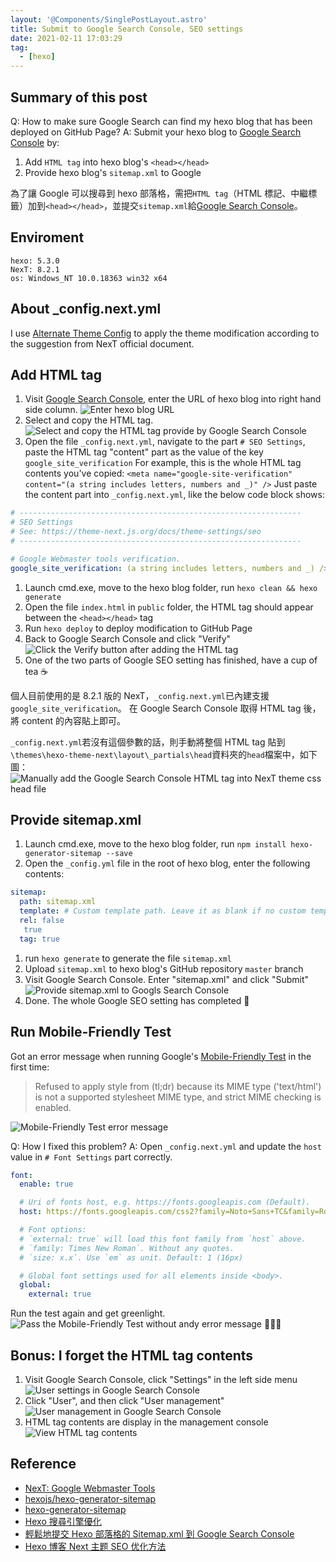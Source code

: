 ```yaml
---
layout: '@Components/SinglePostLayout.astro'
title: Submit to Google Search Console, SEO settings
date: 2021-02-11 17:03:29
tag:
  - [hexo]
---
```


## Summary of this post

Q: How to make sure Google Search can find my hexo blog that has been deployed on GitHub Page?
A: Submit your hexo blog to [Google Search Console](https://search.google.com/search-console/welcome) by:

1. Add `HTML tag` into hexo blog's `<head></head>`
2. Provide hexo blog's `sitemap.xml` to Google

為了讓 Google 可以搜尋到 hexo 部落格，需把`HTML tag`（HTML 標記、中繼標籤）加到`<head></head>`，並提交`sitemap.xml`給[Google Search Console](https://search.google.com/search-console/welcome)。

## Enviroment

```
hexo: 5.3.0
NexT: 8.2.1
os: Windows_NT 10.0.18363 win32 x64
```

## About \_config.next.yml

I use [Alternate Theme Config](https://theme-next.js.org/docs/getting-started/configuration.html#config-name-yml) to apply the theme modification according to the suggestion from NexT official document.

## Add HTML tag

1. Visit [Google Search Console](https://search.google.com/search-console/welcome), enter the URL of hexo blog into right hand side column.
   ![Enter hexo blog URL](Enter-hexo-blog-URL-to-Google-Search-Console.png)
1. Select and copy the HTML tag.
   ![Select and copy the HTML tag provide by Google Search Console](Copy-HTML-tag.png)
1. Open the file `_config.next.yml`, navigate to the part `# SEO Settings`, paste the HTML tag "content" part as the value of the key `google_site_verification`
   For example, this is the whole HTML tag contents you've copied:
   `<meta name="google-site-verification" content="(a string includes letters, numbers and _)" />`
   Just paste the content part into `_config.next.yml`, like the below code block shows:

```yaml
# ---------------------------------------------------------------
# SEO Settings
# See: https://theme-next.js.org/docs/theme-settings/seo
# ---------------------------------------------------------------

# Google Webmaster tools verification.
google_site_verification: (a string includes letters, numbers and _) />
```

1. Launch cmd.exe, move to the hexo blog folder, run `hexo clean && hexo generate`
1. Open the file `index.html` in `public` folder, the HTML tag should appear between the `<head></head>` tag
1. Run `hexo deploy` to deploy modification to GitHub Page
1. Back to Google Search Console and click "Verify"
   ![Click the Verify button after adding the HTML tag](Verify-hexo-blog-after-adding-HTML-tag.png)
1. One of the two parts of Google SEO setting has finished, have a cup of tea ☕

個人目前使用的是 8.2.1 版的 NexT，`_config.next.yml`已內建支援`google_site_verification`。
在 Google Search Console 取得 HTML tag 後，將 content 的內容貼上即可。

`_config.next.yml`若沒有這個參數的話，則手動將整個 HTML tag 貼到`\themes\hexo-theme-next\layout\_partials\head`資料夾的`head`檔案中，如下圖：
![Manually add the Google Search Console HTML tag into NexT theme css head file](Manually-add-HTML-tag-to-NexT-theme.png)

## Provide sitemap.xml

1. Launch cmd.exe, move to the hexo blog folder, run `npm install hexo-generator-sitemap --save`
1. Open the `_config.yml` file in the root of hexo blog, enter the following contents:

```yaml
sitemap:
  path: sitemap.xml
  template: # Custom template path. Leave it as blank if no custom template is used
  rel: false
   true
  tag: true
```

1. run `hexo generate` to generate the file `sitemap.xml`
1. Upload `sitemap.xml` to hexo blog's GitHub repository `master` branch
1. Visit Google Search Console. Enter "sitemap.xml" and click "Submit"
   ![Provide sitemap.xml to Googls Search Console](Submit-sitemap.png)
1. Done. The whole Google SEO setting has completed 🎉

## Run Mobile-Friendly Test

Got an error message when running Google's [Mobile-Friendly Test](https://search.google.com/test/mobile-friendly) in the first time:

> Refused to apply style from (tl;dr) because its MIME type ('text/html') is not a supported stylesheet MIME type, and strict MIME checking is enabled.

![Mobile-Friendly Test error message](Mobile-Friendly-Test-error-message.png)

Q: How I fixed this problem?
A: Open `_config.next.yml` and update the `host` value in `# Font Settings` part correctly.

```yaml
font:
  enable: true

  # Uri of fonts host, e.g. https://fonts.googleapis.com (Default).
  host: https://fonts.googleapis.com/css2?family=Noto+Sans+TC&family=Roboto&display=swap

  # Font options:
  # `external: true` will load this font family from `host` above.
  # `family: Times New Roman`. Without any quotes.
  # `size: x.x`. Use `em` as unit. Default: 1 (16px)

  # Global font settings used for all elements inside <body>.
  global:
    external: true
```

Run the test again and get greenlight.
![Pass the Mobile-Friendly Test without andy error message](Pass-Mobile-Friendly-Test.png)
🎉🎉🎉

## Bonus: I forget the HTML tag contents

1. Visit Google Search Console, click "Settings" in the left side menu
   ![User settings in Google Search Console](User-setting.png)
1. Click "User", and then click "User management"
   ![User management in Google Search Console](User-setting-user-management.png)
1. HTML tag contents are display in the management console
   ![View HTML tag contents](View-HTML-tag-contents.png)

## Reference

- [NexT: Google Webmaster Tools](https://theme-next.js.org/docs/theme-settings/seo#Google-Webmaster-Tools)
- [hexojs/hexo-generator-sitemap](https://github.com/hexojs/hexo-generator-sitemap)
- [hexo-generator-sitemap](https://brooke01.github.io/tecblog/2020/04/26/hexo-generator-sitemap/)
- [Hexo 搜尋引擎優化](https://hsiangfeng.github.io/hexo/20190514/2072033203/)
- [輕鬆地提交 Hexo 部落格的 Sitemap.xml 到 Google Search Console](https://askie.today/upload-sitemap-google-search-console-seo-hexo-blog/)
- [Hexo 博客 Next 主题 SEO 优化方法](https://hoxis.github.io/Hexo+Next%20SEO%E4%BC%98%E5%8C%96.html)

